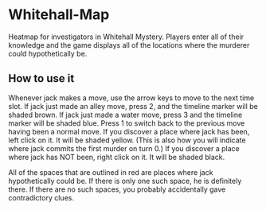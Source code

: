 # Whitehall-Map
Heatmap for investigators in Whitehall Mystery. Players enter all of their knowledge and the game displays all of the locations where the murderer could hypothetically be. 

## How to use it
Whenever jack makes a move, use the arrow keys to move to the next time slot. If jack just made an alley move, press 2, and the timeline marker will be shaded brown. If jack just made a water move, press 3 and the timeline marker will be shaded blue. Press 1 to switch back to the previous move having been a normal move. If you discover a place where jack has been, left click on it. It will be shaded yellow. (This is also how you will indicate where jack commits the first murder on turn 0.) If you discover a place where jack has NOT been, right click on it. It will be shaded black.

All of the spaces that are outlined in red are places where jack hypothetically could be. If there is only one such space, he is definitely there. If there are no such spaces, you probably accidentally gave contradictory clues.

